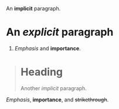 An **implicit** paragraph.

# An _explicit_ paragraph

1.  _Emphasis_ and **importance**.

> # Heading
>
> Another _implicit_ paragraph.

_Emphasis_, **importance**, and ~~strikethrough~~.
